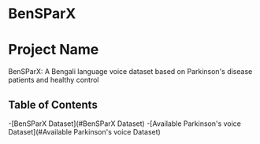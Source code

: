 # BenSParX
# Project Name
BenSParX: A Bengali language voice dataset based on Parkinson's disease patients and healthy control

## Table of Contents
-[BenSParX Dataset](#BenSParX Dataset)
-[Available Parkinson's voice Dataset](#Available Parkinson's voice Dataset)
